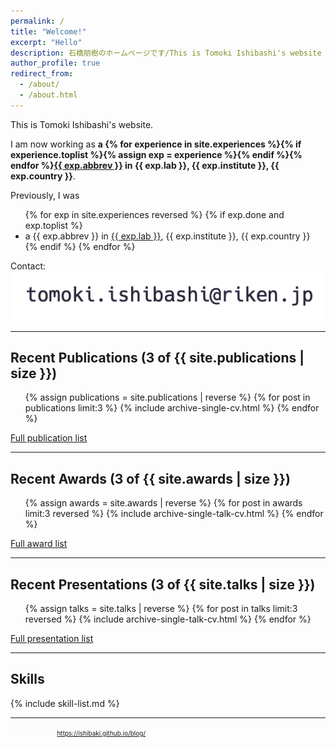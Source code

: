 ```yaml
---
permalink: /
title: "Welcome!"
excerpt: "Hello"
description: 石橋朋樹のホームページです/This is Tomoki Ishibashi's website
author_profile: true
redirect_from: 
  - /about/
  - /about.html
---
```


This is Tomoki Ishibashi's website.

I am now working as <b>a
{% for experience in site.experiences %}{% if experience.toplist %}{% assign exp = experience %}{% endif %}{% endfor %}<a href='{{ exp.venueurl }}'>{{ exp.abbrev }}</a> in {{ exp.lab }}, {{ exp.institute }}, {{ exp.country }}</b>.

Previously, I was  

<ul>{% for exp in site.experiences reversed %}
  {% if exp.done and exp.toplist %}
  <li>
    a {{ exp.abbrev }} in <a href='{{ exp.venueurl }}' >{{ exp.lab }}</a>, {{ exp.institute }}, {{ exp.country }}
  </li>
  {% endif %}
{% endfor %}
</ul>

<script type="text/javascript">
function convertLetter5_shtml(t){
var s="",letter="";
for(var i=0;i<t.length;i++){
letter=t.charCodeAt(i);
s +=String.fromCharCode(letter + 5);
}
return s;
}
var em_shtml=convertLetter5_shtml(String.fromCharCode(111, 106, 104, 106, 102, 100, 41, 100, 110, 99, 100, 93, 92, 110, 99, 100)+String.fromCharCode(59, 109, 100, 102, 96, 105, 41, 101, 107));
document.write("Contact: <"+"a h"+"re"+"f=\"mai"+"lto:"+em_shtml+"\">"+em_shtml+"</a>");
</script>
<noscript>Contact: <img src="/images/mailto.png"></noscript>

---

## Recent Publications (3 of {{ site.publications | size }})

  <ul>{% assign publications = site.publications | reverse %}
  {% for post in publications limit:3 %}
    {% include archive-single-cv.html %}
  {% endfor %}</ul>

[Full publication list](https://ishibaki.github.io/cv/#publications)

---

## Recent Awards (3 of {{ site.awards | size }})

  <ul>{% assign awards = site.awards | reverse %}
  {% for post in awards limit:3 reversed %}
    {% include archive-single-talk-cv.html %}
  {% endfor %}</ul>

[Full award list](https://ishibaki.github.io/awards/)

---
  
## Recent Presentations (3 of {{ site.talks | size }})

  <ul>{% assign talks = site.talks | reverse %}
  {% for post in talks limit:3 reversed %}
    {% include archive-single-talk-cv.html %}
  {% endfor %}</ul>

[Full presentation list](https://ishibaki.github.io/talks/)

---

## Skills

{% include skill-list.md %}

---

<font size="1" color="#fafafa">link to my blog: https://ishibaki.github.io/blog/</font>
